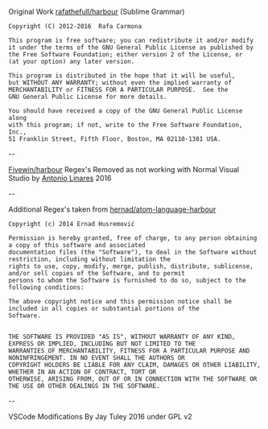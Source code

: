 Original Work
[rafathefull/harbour](https://github.com/rafathefull/harbour) (Sublime Grammar)
 
    Copyright (C) 2012-2016  Rafa Carmona  
    
    This program is free software; you can redistribute it and/or modify
    it under the terms of the GNU General Public License as published by
    the Free Software Foundation; either version 2 of the License, or
    (at your option) any later version.
    
    This program is distributed in the hope that it will be useful,
    but WITHOUT ANY WARRANTY; without even the implied warranty of
    MERCHANTABILITY or FITNESS FOR A PARTICULAR PURPOSE.  See the
    GNU General Public License for more details.
    
    You should have received a copy of the GNU General Public License along
    with this program; if not, write to the Free Software Foundation, Inc.,
    51 Franklin Street, Fifth Floor, Boston, MA 02110-1301 USA.
--

[Fivewin/harbour](https://bitbucket.org/fivetech/fivewin-contributions/downloads/Harbour.tmLanguage) Regex's Removed as not working with Normal Visual Studio by [Antonio Linares](http://forums.fivetechsupport.com/viewtopic.php?f=17&t=32390&start=0&hilit=tmLanguage) 2016

--

Additional Regex's taken from  [hernad/atom-language-harbour](https://github.com/hernad/atom-language-harbour)

    Copyright (c) 2014 Ernad Husremović
    
    Permission is hereby granted, free of charge, to any person obtaining a copy of this software and associated
    documentation files (the "Software"), to deal in the Software without restriction, including without limitation the
    rights to use, copy, modify, merge, publish, distribute, sublicense, and/or sell copies of the Software, and to permit
    persons to whom the Software is furnished to do so, subject to the following conditions:
    
    The above copyright notice and this permission notice shall be included in all copies or substantial portions of the
    Software.
    
    
    THE SOFTWARE IS PROVIDED "AS IS", WITHOUT WARRANTY OF ANY KIND, EXPRESS OR IMPLIED, INCLUDING BUT NOT LIMITED TO THE
    WARRANTIES OF MERCHANTABILITY, FITNESS FOR A PARTICULAR PURPOSE AND NONINFRINGEMENT. IN NO EVENT SHALL THE AUTHORS OR
    COPYRIGHT HOLDERS BE LIABLE FOR ANY CLAIM, DAMAGES OR OTHER LIABILITY, WHETHER IN AN ACTION OF CONTRACT, TORT OR
    OTHERWISE, ARISING FROM, OUT OF OR IN CONNECTION WITH THE SOFTWARE OR THE USE OR OTHER DEALINGS IN THE SOFTWARE.
    

--

VSCode Modifications By Jay Tuley 2016 under GPL v2
